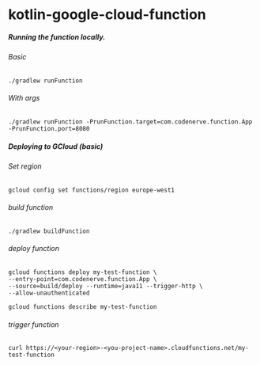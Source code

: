 # kotlin-google-cloud-function

##### Running the function locally. 
###### Basic
```
./gradlew runFunction 
```

###### With args
```
./gradlew runFunction -PrunFunction.target=com.codenerve.function.App -PrunFunction.port=8080
```


##### Deploying to GCloud (basic)
###### Set region
```
gcloud config set functions/region europe-west1
```

###### build function
```
./gradlew buildFunction
```

###### deploy function
```
gcloud functions deploy my-test-function \
--entry-point=com.codenerve.function.App \
--source=build/deploy --runtime=java11 --trigger-http \
--allow-unauthenticated
```

```
gcloud functions describe my-test-function
```

###### trigger function
```
curl https://<your-region>-<you-project-name>.cloudfunctions.net/my-test-function
```